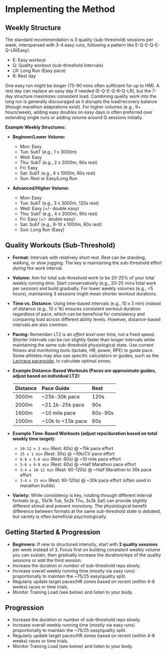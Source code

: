 # Implementing the Method

## Weekly Structure
The standard recommendation is 3 quality (sub-threshold) sessions per week, interspersed with 3-4 easy runs, following a pattern like E-Q-E-Q-E-Q-LR(Easy).

*   E: Easy workout
*   Q: Quality workout (sub-threshold intervals)
*   LR: Long Run (Easy pace)
*   R: Rest day

One easy run might be longer (75-90 mins often sufficient for up to HM). A rest day can replace an easy day if needed (E-Q-E-Q-R-Q-LR), but the 7-day structure maximizes consistent load. Combining quality work into the long run is generally discouraged as it disrupts the load/recovery balance (though marathon adaptations exist). For higher volumes (e.g., 9+ hours/week), adding easy doubles on easy days is often preferred over extending single runs or adding volume around Q sessions initially.

**Example Weekly Structures:**

*   **Beginner/Lower Volume:**
    *   Mon: Easy
    *   Tue: SubT (e.g., 1 x 3000m)
    *   Wed: Easy
    *   Thu: SubT (e.g., 2 x 2000m, 90s rest)
    *   Fri: Easy
    *   Sat: SubT (e.g., 4 x 1000m, 60s rest)
    *   Sun: Rest or Easy/Long Run

*   **Advanced/Higher Volume:**
    *   Mon: Easy
    *   Tue: SubT (e.g., 3 x 3000m, 120s rest)
    *   Wed: Easy (+/- double easy)
    *   Thu: SubT (e.g., 4 x 2000m, 90s rest)
    *   Fri: Easy (+/- double easy)
    *   Sat: SubT (e.g., 8-10 x 1000m, 60s rest)
    *   Sun: Long Run (Easy)

## Quality Workouts (Sub-Threshold)

*   **Format:** Intervals with relatively short rest. Rest can be standing, walking, or slow jogging. The key is maintaining the sub-threshold effort *during* the work interval.
*   **Volume:** Aim for total sub-threshold work to be 20-25% of your total weekly running *time*. Start conservatively (e.g., 20-25 mins total work per session) and build gradually. For lower weekly volumes (e.g., <5 hours), maintaining 3 sessions might mean shorter workout durations.
*   **Time vs. Distance:** Using time-based intervals (e.g., 10 x 3 min) instead of distance (e.g., 10 x 1k) ensures consistent workout duration regardless of pace, which can be beneficial for consistency and comparing load across different ability levels. However, distance-based intervals are also common.
*   **Pacing:** Remember LT2 is an *effort level* over time, not a fixed speed. Shorter intervals can be run slightly faster than longer intervals while maintaining the same sub-threshold physiological state. Use current fitness and monitoring tools (lactate, HR, power, RPE) to guide pace. Some athletes may also use specific calculators or guides, such as the [Lactrace paceguide](https://lactrace.com/norwegian-singles), to calculate optimal zones.
*   **Example Distance-Based Workouts (Paces are approximate guides, adjust based on individual LT2):**

    | Distance | Pace Guide        | Rest    |
    | :------- | :---------------- | :------ |
    | 3000m    | ~25k-30k pace     | 120s    |
    | 2000m    | ~21.1k-25k pace   | 90s     |
    | 1600m    | ~10 mile pace     | 60s-90s |
    | 1000m    | ~10k to <15k pace | 60s     |

*   **Example Time-Based Workouts (adjust reps/duration based on total weekly time target):**
    *   `10-12 x 3 min` (Rest: 60s) @ ~15k pace effort
    *   `25 x 1 min` (Rest: 30s) @ ~10k/CV pace effort
    *   `6-8 x 5-6 min` (Rest: 60s) @ ~10 mile pace effort
    *   `5-6 x 6-8 min` (Rest: 60s) @ ~Half Marathon pace effort
    *   `3-4 x 10-12 min` (Rest: 60-120s) @ ~Half Marathon to 30k pace effort
    *   `3-4 x 15 min` (Rest: 90-120s) @ ~30k pace effort (often used in marathon builds)
*   **Variety:** While consistency is key, rotating through different interval formats (e.g., 10x1k Tue, 5x2k Thu, 3x3k Sat) can provide slightly different stimuli and prevent monotony. The physiological benefit difference between formats at the same sub-threshold state is debated, but variety is often beneficial psychologically.

## Getting Started & Progression
*   **Beginners:** If new to structured intensity, start with **2 quality sessions** per week instead of 3. Focus first on building consistent weekly volume you can sustain, then gradually increase the duration/reps of the quality sessions or add the third session.
*   Increase the *duration* or *number* of sub-threshold reps slowly.
*   Increase overall weekly running time (mostly via easy runs) proportionally to maintain the ~75/25 easy/quality split.
*   Regularly update target paces/HR zones based on recent (within 4-8 weeks) races or time trials.
*   Monitor Training Load (see below) and listen to your body.

## Progression
*   Increase the *duration* or *number* of sub-threshold reps slowly.
*   Increase overall weekly running time (mostly via easy runs) proportionally to maintain the ~75/25 easy/quality split.
*   Regularly update target paces/HR zones based on recent (within 4-8 weeks) races or time trials.
*   Monitor Training Load (see below) and listen to your body.
